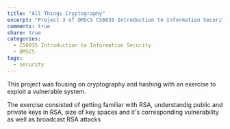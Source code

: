 ```yaml
---
title: "All Things Cryptography"
excerpt: "Project 3 of OMSCS CS6035 Introduction to Information Security, exploring Cryptography"
comments: true
share: true
categories:
  - CS6035 Introduction to Information Security
  - OMSCS
tags:
  - security
---
```



This project was fousing on cryptography and hashing with an exercise to exploit a vulnerable system.

The exercise consisted of getting familiar with RSA, understandig public and private keys in RSA, size of key spaces and it's corresponding vulnerability as well as broadcast RSA attacks